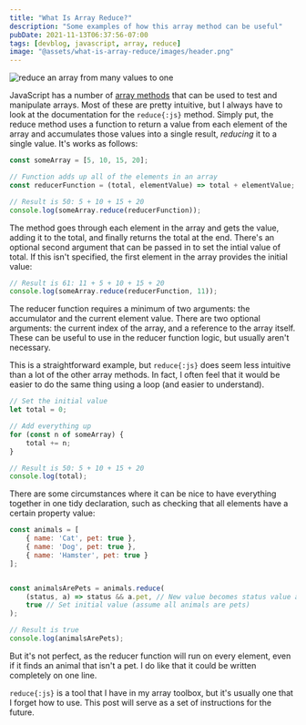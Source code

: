 ```yaml
---
title: "What Is Array Reduce?"
description: "Some examples of how this array method can be useful"
pubDate: 2021-11-13T06:37:56-07:00
tags: [devblog, javascript, array, reduce]
image: "@assets/what-is-array-reduce/images/header.png"
---
```


![reduce an array from many values to one](@assets/what-is-array-reduce/images/header.png "Reduce an array from many values to one!")

JavaScript has a number of [array methods](https://developer.mozilla.org/en-US/docs/Web/JavaScript/Reference/Global_Objects/Array) that can be used to test and manipulate arrays. Most of these are pretty intuitive, but I always have to look at the documentation for the `reduce{:js}` method. Simply put, the reduce method uses a function to return a value from each element of the array and accumulates those values into a single result, *reducing* it to a single value. It's works as follows:

```javascript
const someArray = [5, 10, 15, 20];

// Function adds up all of the elements in an array
const reducerFunction = (total, elementValue) => total + elementValue;

// Result is 50: 5 + 10 + 15 + 20
console.log(someArray.reduce(reducerFunction));
```

The method goes through each element in the array and gets the value, adding it to the total, and finally returns the total at the end. There's an optional second argument that can be passed in to set the intial value of total. If this isn't specified, the first element in the array provides the initial value:

```javascript
// Result is 61: 11 + 5 + 10 + 15 + 20
console.log(someArray.reduce(reducerFunction, 11));
```

The reducer function requires a minimum of two arguments: the accumulator and the current element value. There are two optional arguments: the current index of the array, and a reference to the array itself. These can be useful to use in the reducer function logic, but usually aren't necessary.

This is a straightforward example, but `reduce{:js}` does seem less intuitive than a lot of the other array methods. In fact, I often feel that it would be easier to do the same thing using a loop (and easier to understand).

```javascript
// Set the initial value
let total = 0;

// Add everything up
for (const n of someArray) {
	total += n;
}

// Result is 50: 5 + 10 + 15 + 20
console.log(total);
```

There are some circumstances where it can be nice to have everything together in one tidy declaration, such as checking that all elements have a certain property value:

```javascript
const animals = [
	{ name: 'Cat', pet: true },
	{ name: 'Dog', pet: true },
	{ name: 'Hamster', pet: true }
];


const animalsArePets = animals.reduce(
	(status, a) => status && a.pet, // New value becomes status value and current animal pet value
	true // Set initial value (assume all animals are pets)
);

// Result is true 
console.log(animalsArePets);
```

But it's not perfect, as the reducer function will run on every element, even if it finds an animal that isn't a pet. I do like that it could be written completely on one line.

`reduce{:js}` is a tool that I have in my array toolbox, but it's usually one that I forget how to use. This post will serve as a set of instructions for the future.